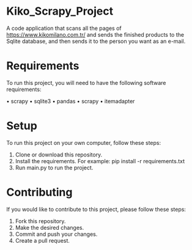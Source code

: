 # Kiko_Scrapy_Project
A code application that scans all the pages of https://www.kikomilano.com.tr/ and sends the finished products to the Sqlite database, and then sends it to the person you want as an e-mail.

# Requirements
To run this project, you will need to have the following software requirements:

• scrapy
• sqlite3
• pandas
• scrapy
• itemadapter

# Setup
To run this project on your own computer, follow these steps:

1. Clone or download this repository.
2. Install the requirements. For example: pip install -r requirements.txt
3. Run main.py to run the project.

# Contributing
If you would like to contribute to this project, please follow these steps:

1. Fork this repository.
2. Make the desired changes.
3. Commit and push your changes.
4. Create a pull request.
